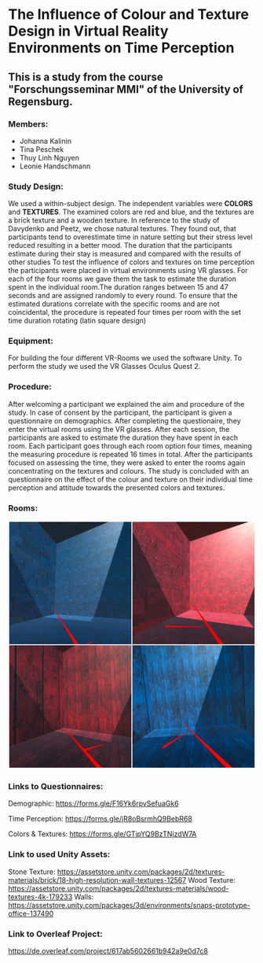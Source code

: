 # The Influence of Colour and Texture Design in Virtual Reality Environments on Time Perception

## This is a study from the course "Forschungsseminar MMI" of the University of Regensburg.

### Members:
- Johanna Kalinin 
- Tina Peschek
- Thuy Linh Nguyen
- Leonie Handschmann

### Study Design:

We used a within-subject design. The independent variables were **COLORS** and **TEXTURES**. The examined colors are red and blue, and the textures are a brick texture and a wooden texture. In reference to the study of Davydenko and Peetz, we chose natural textures. They found out, that participants tend to overestimate time in nature setting but their stress level reduced resulting in a better mood. The duration that the participants estimate during their stay is measured and compared with the results of other studies 
To test the influence of colors and textures on time perception the participants were placed in virtual environments using VR glasses. For each of the four rooms we gave them the task to estimate the duration spent in the individual room.The duration ranges between 15 and 47 seconds and are assigned randomly to every round. To ensure that the estimated durations correlate with the specific rooms and are not coincidental, the procedure is repeated four times per room with the set time duration rotating (latin square design)

### Equipment:

For building the four different VR-Rooms we used the software Unity. To perform the study we used the VR Glasses Oculus Quest 2.

### Procedure:
After welcoming a participant we explained the aim and procedure of the study. In case of consent by the participant, the participant is given a questionnaire on demographics. 
After completing the questionaire, they enter the virtual rooms using the VR glasses. After each session, the participants are asked to estimate the duration they have spent in each room.
Each participant goes through each room option four times, meaning the measuring procedure is repeated 16 times in total. After the participants focused on assessing the time, they were asked to enter the rooms again concentrating on the textures and colours. The study is concluded with an questionnaire on the effect of the colour and texture on their individual time perception and attitude towards the presented colors and textures.

### Rooms:
![Four different VR rooms](images/unity_all_rooms.JPEG)

### Links to Questionnaires:
Demographic: https://forms.gle/F16Yk6rpvSefuaGk6

Time Perception: https://forms.gle/jR8oBsrmhQ9BebR68

Colors & Textures: https://forms.gle/GTjpYQ9BzTNjzdW7A

### Link to used Unity Assets:
Stone Texture: https://assetstore.unity.com/packages/2d/textures-materials/brick/18-high-resolution-wall-textures-12567
Wood Texture: https://assetstore.unity.com/packages/2d/textures-materials/wood-textures-4k-179233
Walls: https://assetstore.unity.com/packages/3d/environments/snaps-prototype-office-137490

### Link to Overleaf Project:
https://de.overleaf.com/project/617ab5602661b942a9e0d7c8
